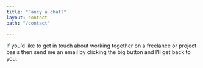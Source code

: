 ```yaml
---
title: "Fancy a chat?"
layout: contact
path: "/contact"

---
```


If you’d like to get in touch about working together on a freelance or project basis then send me an email by clicking the big button and I’ll get back to you.
